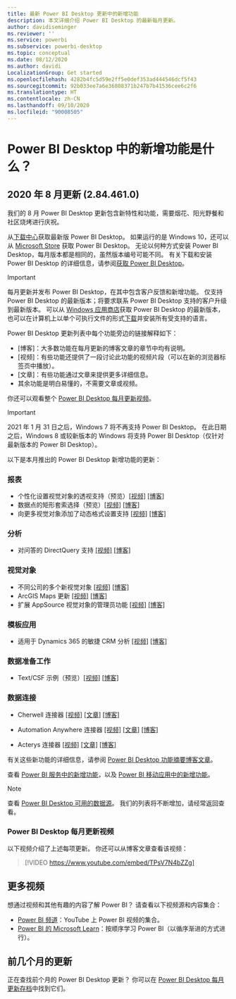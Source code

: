 ```yaml
---
title: 最新 Power BI Desktop 更新中的新增功能
description: 本文详细介绍 Power BI Desktop 的最新每月更新。
author: davidiseminger
ms.reviewer: ''
ms.service: powerbi
ms.subservice: powerbi-desktop
ms.topic: conceptual
ms.date: 08/12/2020
ms.author: davidi
LocalizationGroup: Get started
ms.openlocfilehash: 4282b4fc5d59e2ff5e0def353ad444546dcf5f43
ms.sourcegitcommit: 92b033ee7a6e36808371b247b7b41536cee6c2f6
ms.translationtype: HT
ms.contentlocale: zh-CN
ms.lasthandoff: 09/10/2020
ms.locfileid: "90008505"
---
```

# <a name="whats-new-in-power-bi-desktop"></a>Power BI Desktop 中的新增功能是什么？

## <a name="august-2020-update-2844610"></a>2020 年 8 月更新 (2.84.461.0)

我们的 8 月 Power BI Desktop 更新包含新特性和功能，需要烟花、阳光野餐和社区烧烤进行庆祝。 

从[下载中心](https://www.microsoft.com/download/details.aspx?id=58494)获取最新版 Power BI Desktop。 如果运行的是 Windows 10，还可以从 [Microsoft Store](https://aka.ms/pbidesktopstore) 获取 Power BI Desktop。 无论以何种方式安装 Power BI Desktop，每月版本都是相同的，虽然版本编号可能不同。 有关下载和安装 Power BI Desktop 的详细信息，请参阅[获取 Power BI Desktop](desktop-get-the-desktop.md)。 

> [!IMPORTANT]
> 每月更新并发布 Power BI Desktop，在其中包含客户反馈和新增功能。 仅支持 Power BI Desktop 的最新版本；将要求联系 Power BI Desktop 支持的客户升级到最新版本。 可以从 [Windows 应用商店](https://aka.ms/pbidesktopstore)获取 Power BI Desktop 的最新版本，也可以在计算机上以单个可执行文件的形式[下载](https://www.microsoft.com/download/details.aspx?id=58494)并安装所有受支持的语言。

Power BI Desktop 更新列表中每个功能旁边的链接解释如下：

* \[博客\]：大多数功能在每月更新的博客文章的章节中均有说明。
* \[视频\]：有些功能还提供了一段讨论此功能的视频片段（可以在新的浏览器标签页中播放）。
* \[文章\]：有些功能通过文章来提供更多详细信息。
* 其余功能是明白易懂的，不需要文章或视频。

你还可以观看整个 [Power BI Desktop 每月更新视频](#power-bi-desktop-monthly-update-video)。

> [!IMPORTANT]
> 2021 年 1 月 31 日之后，Windows 7 将不再支持 Power BI Desktop。 在此日期之后，Windows 8 或较新版本的 Windows 将支持 Power BI Desktop（仅针对最新版本的 Power BI Desktop）。 

以下是本月推出的 Power BI Desktop 新增功能的更新：


### <a name="reporting"></a>报表
* 个性化设置视觉对象的透视支持（预览）[[视频]](https://youtu.be/TPsV7N4bZZg?t=15) [[博客]](https://powerbi.microsoft.com/blog/power-bi-desktop-august-2020-feature-summary/#_Perspectives) 
* 数据点的矩形套索选择（预览）[[视频]](https://youtu.be/TPsV7N4bZZg?t=448) [[博客]](https://powerbi.microsoft.com/blog/power-bi-desktop-august-2020-feature-summary/#_Data_point) 
* 向更多视觉对象添加了动态格式设置支持 [[视频]](https://youtu.be/TPsV7N4bZZg?t=715) [[博客]](https://powerbi.microsoft.com/blog/power-bi-desktop-august-2020-feature-summary/#_dynamic_formatting) 


### <a name="analytics"></a>分析
* 对问答的 DirectQuery 支持 [[视频]](https://youtu.be/TPsV7N4bZZg?t=926) [[博客]](https://powerbi.microsoft.com/blog/power-bi-desktop-august-2020-feature-summary/#_Direct_Query) 


### <a name="visuals"></a>视觉对象
* 不同公司的多个新视觉对象 [[视频]](https://youtu.be/TPsV7N4bZZg?t=956) [[博客]](https://powerbi.microsoft.com/blog/power-bi-desktop-august-2020-feature-summary/#_Visualizations)
* ArcGIS Maps 更新 [[视频]](https://youtu.be/TPsV7N4bZZg?t=1096) [[博客]](https://powerbi.microsoft.com/blog/power-bi-desktop-august-2020-feature-summary/#_ArcGIS)
* 扩展 AppSource 视觉对象的管理员功能 [[视频]](https://youtu.be/TPsV7N4bZZg?t=1135) [[博客]](https://powerbi.microsoft.com/blog/power-bi-desktop-august-2020-feature-summary/#_Admin)


### <a name="template-apps"></a>模板应用
* 适用于 Dynamics 365 的敏捷 CRM 分析 [[视频]](https://youtu.be/TPsV7N4bZZg?t=1300) [[博客]](https://powerbi.microsoft.com/blog/power-bi-desktop-august-2020-feature-summary/#_CRM)


### <a name="data-preparation"></a>数据准备工作
* Text/CSF 示例（预览）[[视频]](https://youtu.be/TPsV7N4bZZg?t=1335) [[博客]](https://powerbi.microsoft.com/blog/power-bi-desktop-august-2020-feature-summary/#_text_csv) 

### <a name="data-connectivity"></a>数据连接
* Cherwell 连接器 [[视频]](https://youtu.be/TPsV7N4bZZg?t=1392) [[文章]](../create-reports/desktop-external-tools.md) [[博客]](https://powerbi.microsoft.com/blog/power-bi-desktop-august-2020-feature-summary/#_Cherwell_connector) 

* Automation Anywhere 连接器 [[视频]](https://youtu.be/TPsV7N4bZZg?t=1414) [[文章]](../create-reports/desktop-external-tools.md) [[博客]](https://powerbi.microsoft.com/blog/power-bi-desktop-august-2020-feature-summary/#_Auto_connector) 

* Acterys 连接器 [[视频]](https://youtu.be/TPsV7N4bZZg?t=1434) [[文章]](../create-reports/desktop-external-tools.md) [[博客]](https://powerbi.microsoft.com/blog/power-bi-desktop-august-2020-feature-summary/#_Acterys_connector) 


有关这些新功能的详细信息，请参阅 [Power BI Desktop 功能摘要博客文章](https://powerbi.microsoft.com/blog/power-bi-desktop-august-2020-feature-summary/)。

查看 [Power BI 服务中的新增功能](service-whats-new.md)，以及 [Power BI 移动应用中的新增功能](../consumer/mobile/mobile-whats-new-in-the-mobile-apps.md)。

> [!NOTE]
> 查看 [Power BI Desktop 可用的数据源](../connect-data/desktop-data-sources.md)。 我们的列表将不断增加，请经常返回查看。


### <a name="power-bi-desktop-monthly-update-video"></a>Power BI Desktop 每月更新视频
以下视频介绍了上述每项更新。 你还可以从博客文章查看该视频：

> [!VIDEO https://www.youtube.com/embed/TPsV7N4bZZg]

## <a name="more-videos"></a>更多视频

想通过视频和其他有趣的内容了解 Power BI？ 请查看以下视频源和内容集合：

-   [Power BI 频道](https://www.youtube.com/user/mspowerbi)：YouTube 上 Power BI 视频的集合。
-   [Power BI 的 Microsoft Learn](https://docs.microsoft.com/learn/powerplatform/power-bi?WT.mc_id=powerbi_landingpage-docs-link)：按顺序学习 Power BI（以循序渐进的方式进行）。

## <a name="updates-for-previous-months"></a>前几个月的更新

正在查找前个月的 Power BI Desktop 更新？ 你可以在 [Power BI Desktop 每月更新存档](desktop-latest-update-archive.md)中找到它们。
